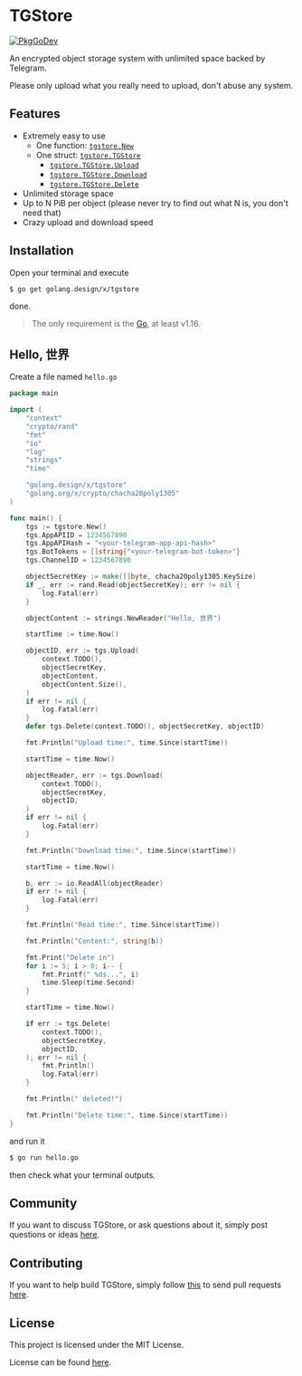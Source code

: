 # TGStore

[![PkgGoDev](https://pkg.go.dev/badge/golang.design/x/tgstore)](https://pkg.go.dev/golang.design/x/tgstore)

An encrypted object storage system with unlimited space backed by Telegram.

Please only upload what you really need to upload, don't abuse any system.

## Features

* Extremely easy to use
	* One function: [`tgstore.New`](https://pkg.go.dev/golang.design/x/tgstore#New)
	* One struct: [`tgstore.TGStore`](https://pkg.go.dev/golang.design/x/tgstore#TGStore)
		* [`tgstore.TGStore.Upload`](https://pkg.go.dev/golang.design/x/tgstore#TGStore.Upload)
		* [`tgstore.TGStore.Download`](https://pkg.go.dev/golang.design/x/tgstore#TGStore.Download)
		* [`tgstore.TGStore.Delete`](https://pkg.go.dev/golang.design/x/tgstore#TGStore.Delete)
* Unlimited storage space
* Up to N PiB per object (please never try to find out what N is, you don't need that)
* Crazy upload and download speed

## Installation

Open your terminal and execute

```bash
$ go get golang.design/x/tgstore
```

done.

> The only requirement is the [Go](https://golang.org), at least v1.16.

## Hello, 世界

Create a file named `hello.go`

```go
package main

import (
	"context"
	"crypto/rand"
	"fmt"
	"io"
	"log"
	"strings"
	"time"

	"golang.design/x/tgstore"
	"golang.org/x/crypto/chacha20poly1305"
)

func main() {
	tgs := tgstore.New()
	tgs.AppAPIID = 1234567890
	tgs.AppAPIHash = "<your-telegram-app-api-hash>"
	tgs.BotTokens = []string{"<your-telegram-bot-token>"}
	tgs.ChannelID = 1234567890

	objectSecretKey := make([]byte, chacha20poly1305.KeySize)
	if _, err := rand.Read(objectSecretKey); err != nil {
		log.Fatal(err)
	}

	objectContent := strings.NewReader("Hello, 世界")

	startTime := time.Now()

	objectID, err := tgs.Upload(
		context.TODO(),
		objectSecretKey,
		objectContent,
		objectContent.Size(),
	)
	if err != nil {
		log.Fatal(err)
	}
	defer tgs.Delete(context.TODO(), objectSecretKey, objectID)

	fmt.Println("Upload time:", time.Since(startTime))

	startTime = time.Now()

	objectReader, err := tgs.Download(
		context.TODO(),
		objectSecretKey,
		objectID,
	)
	if err != nil {
		log.Fatal(err)
	}

	fmt.Println("Download time:", time.Since(startTime))

	startTime = time.Now()

	b, err := io.ReadAll(objectReader)
	if err != nil {
		log.Fatal(err)
	}

	fmt.Println("Read time:", time.Since(startTime))

	fmt.Println("Content:", string(b))

	fmt.Print("Delete in")
	for i := 5; i > 0; i-- {
		fmt.Printf(" %ds...", i)
		time.Sleep(time.Second)
	}

	startTime = time.Now()

	if err := tgs.Delete(
		context.TODO(),
		objectSecretKey,
		objectID,
	); err != nil {
		fmt.Println()
		log.Fatal(err)
	}

	fmt.Println(" deleted!")

	fmt.Println("Delete time:", time.Since(startTime))
}
```

and run it

```bash
$ go run hello.go
```

then check what your terminal outputs.

## Community

If you want to discuss TGStore, or ask questions about it, simply post questions
or ideas [here](https://github.com/golang-design/tgstore/issues).

## Contributing

If you want to help build TGStore, simply follow
[this](https://github.com/golang-design/tgstore/wiki/Contributing) to send pull
requests [here](https://github.com/golang-design/tgstore/pulls).

## License

This project is licensed under the MIT License.

License can be found [here](LICENSE).
